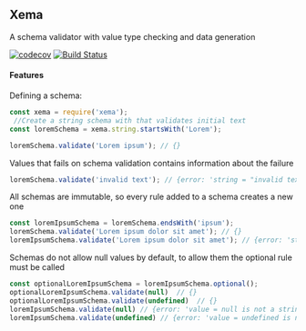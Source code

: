 Xema
-------------

 A schema validator with value type checking and data generation 

[![codecov](https://codecov.io/gh/OmarCastro/xema/branch/master/graph/badge.svg)](https://codecov.io/gh/OmarCastro/xema)
[![Build Status](https://travis-ci.org/OmarCastro/xema.png)](https://travis-ci.org/OmarCastro/xema)
#### Features

Defining a schema:
```Javascript
const xema = require('xema');
 //Create a string schema with that validates initial text
const loremSchema = xema.string.startsWith('Lorem');

loremSchema.validate('Lorem ipsum'); // {} 
```

Values that fails on schema validation contains information about the failure
```Javascript
loremSchema.validate('invalid text'); // {error: 'string = "invalid text" does not start with "Lorem"'}
```

All schemas are immutable, so every rule added to a schema creates a new one
```Javascript
const loremIpsumSchema = loremSchema.endsWith('ipsum');
loremSchema.validate('Lorem ipsum dolor sit amet'); // {} 
loremIpsumSchema.validate('Lorem ipsum dolor sit amet'); // {error: 'string = "Lorem ipsum dolor sit ame" does not end with "ipsum"'}
```

Schemas do not allow null values by default, to allow them the optional rule must be called
```Javascript
const optionalLoremIpsumSchema = loremIpsumSchema.optional();
optionalLoremIpsumSchema.validate(null)  // {}
optionalLoremIpsumSchema.validate(undefined)  // {}
loremIpsumSchema.validate(null) // {error: 'value = null is not a string'}
loremIpsumSchema.validate(undefined) // {error: 'value = undefined is not a string'}
```
